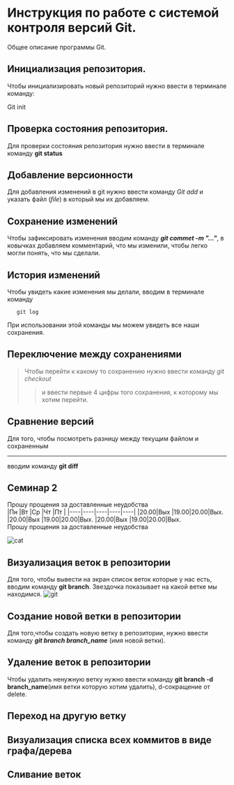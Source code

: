 # Инструкция по работе с системой контроля версий Git.

Общее описание программы Git.

## Инициализация репозитория. 

Чтобы инициализировать новый репозиторий нужно ввести в терминале команду:

  Git init
   

## Проверка состояния репозитория.

Для проверки состояния репозитория нужно ввести в терминале команду **git status**

## Добавление версионности

Для добавления изменений в git нужно ввести команду  *Git add* и указать файл (*file*) в который мы их добавляем.

## Сохранение изменений

Чтобы зафиксировать изменения вводим команду ***git commet -m "..."***, в ковычках добавляем комментарий, что мы изменили, чтобы легко могли понять, что мы сделали.   

## История изменений

Чтобы увидеть какие изменения мы делали, вводим в терминале команду  

       git log

 При использовании этой команды мы можем увидеть все наши сохранения.                         

## Переключение между сохранениями

>Чтобы перейти к какому то сохранению нужно ввести команду *git checkout* 
>>и ввести первые 4 цифры того сохранения, к которому мы хотим перейти. 
## Сравнение версий

Для того, чтобы посмотреть разницу между текущим файлом и сохраненным
***
вводим команду **git diff**

## Семинар 2

Прошу прощения за доставленные неудобства  
|Пн  |Вт  |Ср  |Чт  |Пт  |
|----|----|----|----|----|
|20.00|Вых |19.00|20.00|Вых.
|20.00|Вых |19.00|20.00|Вых.
 |20.00|Вых |19.00|20.00|Вых.                  
Прошу прощения за доставленные неудобства

![саt](https://avatars.mds.yandex.net/i?id=054c19eab9be6fc10eeceb1b44e45bcd-5162829-images-thumbs&n=13)

## Визуализация веток в репозитории

Для того, чтобы вывести на экран список веток которые у нас есть, вводим команду **git branch**. Звездочка показывает на какой ветке мы находимся.
![git](https://avatars.mds.yandex.net/i?id=994bd43f26064364c42b684e1fc363a2-6275626-images-thumbs&n=13)

## Создание новой ветки в репозитории

Для того,чтобы создать новую ветку в репозитории, нужно ввести команду **_git branch branch_name_** (имя новой ветки).

## Удаление веток в репозитории

Чтобы удалить ненужную ветку нужно ввести команду **git branch -d branch_name**(имя ветки которую хотим удалить), d-сокращение от delete.

## Переход на другую ветку

## Визуализация списка всех коммитов в виде графа/дерева

## Сливание веток
